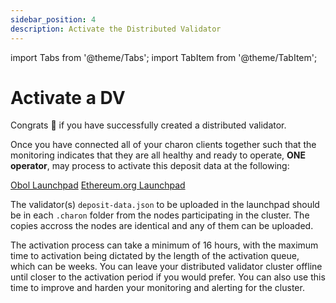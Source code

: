 ```yaml
---
sidebar_position: 4
description: Activate the Distributed Validator
---
```

import Tabs from '@theme/Tabs';
import TabItem from '@theme/TabItem';

# Activate a DV

Congrats 🎉 if you have successfully created a distributed validator. 

Once you have connected all of your charon clients together such that the monitoring indicates that they are all healthy and ready to operate, **ONE operator**, may process to activate this deposit data at the following: 

<Tabs groupId="network">
  <TabItem value="goërli" label="Goërli" default>
    <a href="https://goerli.launchpad.obol.tech/">Obol Launchpad</a>
  </TabItem>
  <TabItem value="mainnet" label="Mainnet" >
    <a href="https://launchpad.ethereum.org/">Ethereum.org Launchpad</a>
  </TabItem>
</Tabs>

The validator(s) `deposit-data.json` to be uploaded in the launchpad should be in each `.charon` folder from the nodes participating in the cluster. The copies accross the nodes are identical and any of them can be uploaded.

The activation process can take a minimum of 16 hours, with the maximum time to activation being dictated by the length of the activation queue, which can be weeks. You can leave your distributed validator cluster offline until closer to the activation period if you would prefer. You can also use this time to improve and harden your monitoring and alerting for the cluster.